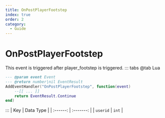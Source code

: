 ```yaml
---
title: OnPostPlayerFootstep
index: true
order: 2
category:
  - Guide
---
```


# OnPostPlayerFootstep
This event is triggered after player_footstep is triggered.
::: tabs
@tab Lua
```lua
--- @param event Event
--- @return number|nil EventResult
AddEventHandler("OnPostPlayerFootstep", function(event)
    --[[ ... ]]
    return EventResult.Continue
end)
```

:::
|    Key   | Data Type |
| :------: | :-------: |
| `userid` |   `int`   |